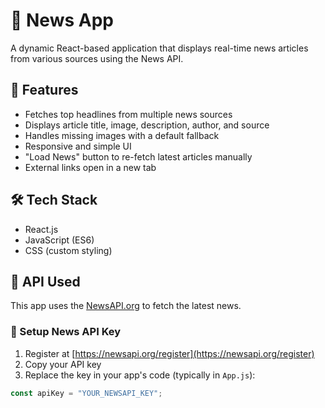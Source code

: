 # 📰 News App

A dynamic React-based application that displays real-time news articles from various sources using the News API.

## 🚀 Features

- Fetches top headlines from multiple news sources
- Displays article title, image, description, author, and source
- Handles missing images with a default fallback
- Responsive and simple UI
- "Load News" button to re-fetch latest articles manually
- External links open in a new tab

## 🛠️ Tech Stack

- React.js
- JavaScript (ES6)
- CSS (custom styling)

## 🔑 API Used

This app uses the [NewsAPI.org](https://newsapi.org) to fetch the latest news.

### 🔧 Setup News API Key

1. Register at [https://newsapi.org/register](https://newsapi.org/register)
2. Copy your API key
3. Replace the key in your app's code (typically in `App.js`):

```javascript
const apiKey = "YOUR_NEWSAPI_KEY";
